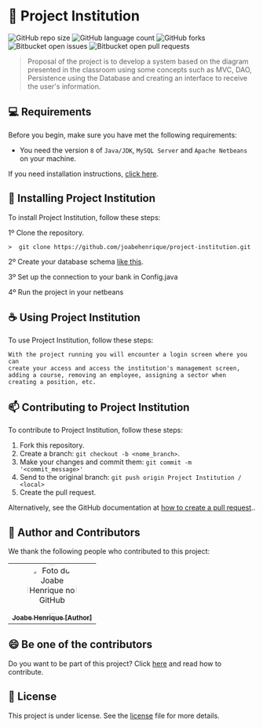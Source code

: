 # 🏤 Project Institution

![GitHub repo size](https://img.shields.io/github/repo-size/joabehenrique/project-institution?style=flat)
![GitHub language count](https://img.shields.io/github/languages/count/joabehenrique/project-institution?style=flat)
![GitHub forks](https://img.shields.io/github/forks/joabehenrique/project-institution?style=flat)
![Bitbucket open issues](https://img.shields.io/bitbucket/issues/joabehenrique/project-institution?style=flat)
![Bitbucket open pull requests](https://img.shields.io/bitbucket/pr-raw/joabehenrique/project-institution?style=flat)

>  Proposal of the project is to develop a system based on the diagram presented in the classroom using some concepts such as MVC, DAO, Persistence using the Database and creating an interface to receive the user's information.

## 💻 Requirements

Before you begin, make sure you have met the following requirements:

- You need the version `8` of `Java/JDK`, `MySQL Server` and `Apache Netbeans` on your machine.

If you need installation instructions, [click here](https://docs.oracle.com/javase/8/docs/technotes/guides/install/install_overview.html).

## 🚀 Installing Project Institution

To install Project Institution, follow these steps:

1º Clone the repository.

```
>  git clone https://github.com/joabehenrique/project-institution.git
```
2º Create your database schema [like this](https://tasteful-vulcanodon-9c5.notion.site/UML-689c7cc94dc9425d88506320291b0b2f).

3º Set up the connection to your bank in Config.java

4º Run the project in your netbeans
## ☕ Using Project Institution

To use Project Institution, follow these steps:

```
With the project running you will encounter a login screen where you can
create your access and access the institution's management screen, 
adding a course, removing an employee, assigning a sector when creating a position, etc.
```

## 📫 Contributing to Project Institution

To contribute to Project Institution, follow these steps:

1. Fork this repository.
2. Create a branch: `git checkout -b <nome_branch>`.
3. Make your changes and commit them: `git commit -m '<commit_message>'`
4. Send to the original branch: `git push origin Project Institution / <local>`
5. Create the pull request.

Alternatively, see the GitHub documentation at [how to create a pull request](https://help.github.com/en/github/collaborating-with-issues-and-pull-requests/creating-a-pull-request)..

## 🤝 Author and Contributors

We thank the following people who contributed to this project:

<table>
  <tr>
    <td align="center">
      <a href="https://github.com/joabehenrique">
        <img src="https://avatars3.githubusercontent.com/u/64988299" width="100px" style="border-radius: 90px" alt="Foto do Joabe Henrique no GitHub"/><br>
        <sub>
          <b>Joabe Henrique [Author]</b>
        </sub>
      </a>
    </td>
  </tr>
</table>

## 😄 Be one of the contributors<br>

Do you want to be part of this project? Click [here](https://github.com/joabehenrique/project-institution/blob/main/CONTRIBUTING.md) and read how to contribute.

## 📝 License

This project is under license. See the [license](https://github.com/joabehenrique/project-institution/blob/main/LICENSE.md) file for more details.

